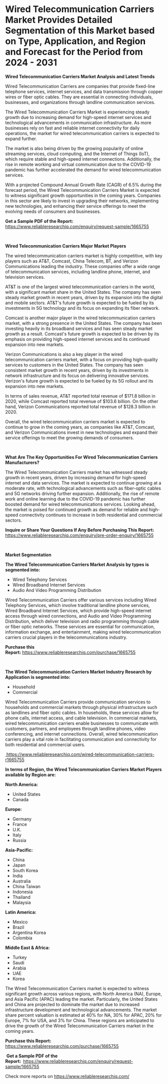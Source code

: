 <p><h1>Wired Telecommunication Carriers Market Provides Detailed Segmentation of this Market based on Type, Application, and Region and Forecast for the Period from 2024 - 2031</h1></p><p><strong>Wired Telecommunication Carriers Market Analysis and Latest Trends</strong></p>
<p><p>Wired Telecommunication Carriers are companies that provide fixed-line telephone services, internet services, and data transmission through copper wires or fiber optic cables. They are essential in connecting individuals, businesses, and organizations through landline communication services.</p><p>The Wired Telecommunication Carriers Market is experiencing steady growth due to increasing demand for high-speed internet services and technological advancements in communication infrastructure. As more businesses rely on fast and reliable internet connectivity for daily operations, the market for wired telecommunication carriers is expected to expand further.</p><p>The market is also being driven by the growing popularity of online streaming services, cloud computing, and the Internet of Things (IoT), which require stable and high-speed internet connections. Additionally, the rise in remote working and virtual communication due to the COVID-19 pandemic has further accelerated the demand for wired telecommunication services.</p><p>With a projected Compound Annual Growth Rate (CAGR) of 6.5% during the forecast period, the Wired Telecommunication Carriers Market is expected to witness significant growth opportunities in the coming years. Companies in this sector are likely to invest in upgrading their networks, implementing new technologies, and enhancing their service offerings to meet the evolving needs of consumers and businesses.</p></p>
<p><strong>Get a Sample PDF of the Report:&nbsp;</strong> <a href="https://www.reliableresearchiq.com/enquiry/request-sample/1665755">https://www.reliableresearchiq.com/enquiry/request-sample/1665755</a></p>
<p>&nbsp;</p>
<p><strong>Wired Telecommunication Carriers Major Market Players</strong></p>
<p><p>The wired telecommunication carriers market is highly competitive, with key players such as AT&T, Comcast, China Telecom, BT, and Verizon Communications leading the industry. These companies offer a wide range of telecommunication services, including landline phone, internet, and television services.</p><p>AT&T is one of the largest wired telecommunication carriers in the world, with a significant market share in the United States. The company has seen steady market growth in recent years, driven by its expansion into the digital and mobile sectors. AT&T's future growth is expected to be fueled by its investments in 5G technology and its focus on expanding its fiber network.</p><p>Comcast is another major player in the wired telecommunication carriers market, with a strong presence in the United States. The company has been investing heavily in its broadband services and has seen steady market growth as a result. Comcast's future growth is expected to be driven by its emphasis on providing high-speed internet services and its continued expansion into new markets.</p><p>Verizon Communications is also a key player in the wired telecommunication carriers market, with a focus on providing high-quality services to customers in the United States. The company has seen consistent market growth in recent years, driven by its investments in network infrastructure and its focus on delivering innovative services. Verizon's future growth is expected to be fueled by its 5G rollout and its expansion into new markets.</p><p>In terms of sales revenue, AT&T reported total revenue of $171.8 billion in 2020, while Comcast reported total revenue of $103.6 billion. On the other hand, Verizon Communications reported total revenue of $128.3 billion in 2020.</p><p>Overall, the wired telecommunication carriers market is expected to continue to grow in the coming years, as companies like AT&T, Comcast, and Verizon Communications invest in new technologies and expand their service offerings to meet the growing demands of consumers.</p></p>
<p>&nbsp;</p>
<p><strong>What Are The Key Opportunities For Wired Telecommunication Carriers Manufacturers?</strong></p>
<p><p>The Wired Telecommunication Carriers market has witnessed steady growth in recent years, driven by increasing demand for high-speed internet and data services. The market is expected to continue growing at a moderate rate, with technological advancements such as fiber-optic cables and 5G networks driving further expansion. Additionally, the rise of remote work and online learning due to the COVID-19 pandemic has further boosted demand for wired telecommunications services. Looking ahead, the market is poised for continued growth as demand for reliable and high-speed connectivity continues to increase in both residential and commercial sectors.</p></p>
<p><strong>Inquire or Share Your Questions If Any Before Purchasing This Report:</strong> <a href="https://www.reliableresearchiq.com/enquiry/pre-order-enquiry/1665755">https://www.reliableresearchiq.com/enquiry/pre-order-enquiry/1665755</a></p>
<p>&nbsp;</p>
<p><strong>Market Segmentation</strong></p>
<p><strong>The Wired Telecommunication Carriers Market Analysis by types is segmented into:</strong></p>
<p><ul><li>Wired Telephony Services</li><li>Wired Broadband Internet Services</li><li>Audio And Video Programming Distribution</li></ul></p>
<p><p>Wired Telecommunication Carriers offer various services including Wired Telephony Services, which involve traditional landline phone services, Wired Broadband Internet Services, which provide high-speed internet access through wired connections, and Audio and Video Programming Distribution, which deliver television and radio programming through cable or fiber optic networks. These services are essential for communication, information exchange, and entertainment, making wired telecommunication carriers crucial players in the telecommunications industry.</p></p>
<p><strong>Purchase this Report:&nbsp;</strong><a href="https://www.reliableresearchiq.com/purchase/1665755">https://www.reliableresearchiq.com/purchase/1665755</a></p>
<p>&nbsp;</p>
<p><strong>The Wired Telecommunication Carriers Market Industry Research by Application is segmented into:</strong></p>
<p><ul><li>Household</li><li>Commercial</li></ul></p>
<p><p>Wired Telecommunication Carriers provide communication services to households and commercial markets through physical infrastructure such as landlines and fiber optic cables. In households, these services allow for phone calls, internet access, and cable television. In commercial markets, wired telecommunication carriers enable businesses to communicate with customers, partners, and employees through landline phones, video conferencing, and internet connections. Overall, wired telecommunication carriers play a vital role in facilitating communication and connectivity for both residential and commercial users.</p></p>
<p><a href="https://www.reliableresearchiq.com/wired-telecommunication-carriers-r1665755">&nbsp;https://www.reliableresearchiq.com/wired-telecommunication-carriers-r1665755</a></p>
<p><strong>In terms of Region, the Wired Telecommunication Carriers Market Players available by Region are:</strong></p>
<p>
    <p> <strong> North America: </strong>
        <ul>
            <li>United States</li>
            <li>Canada</li>
        </ul>
        </p> 
    <p> <strong> Europe: </strong>
        <ul>
            <li>Germany</li>
            <li>France</li>
            <li>U.K.</li>
            <li>Italy</li>
            <li>Russia</li>
        </ul>
        </p> 
    <p> <strong> Asia-Pacific: </strong>
        <ul>
            <li>China</li>
            <li>Japan</li>
            <li>South Korea</li>
            <li>India</li>
            <li>Australia</li>
            <li>China Taiwan</li>
            <li>Indonesia</li>
            <li>Thailand</li>
            <li>Malaysia</li>
        </ul>
        </p> 
    <p> <strong> Latin America: </strong>
        <ul>
            <li>Mexico</li>
            <li>Brazil</li>
            <li>Argentina Korea</li>
            <li>Colombia</li>
        </ul>
        </p> 
    <p> <strong> Middle East & Africa: </strong>
        <ul>
            <li>Turkey</li>
            <li>Saudi</li>
            <li>Arabia</li>
            <li>UAE</li>
            <li>Korea</li>
        </ul>
    </p>
    </p>
<p><p>The Wired Telecommunication Carriers market is expected to witness significant growth across various regions, with North America (NA), Europe, and Asia Pacific (APAC) leading the market. Particularly, the United States and China are projected to dominate the market due to increased infrastructure development and technological advancements. The market share percent valuation is estimated at 40% for NA, 30% for APAC, 20% for Europe, 7% for USA, and 3% for China. These regions are anticipated to drive the growth of the Wired Telecommunication Carriers market in the coming years.</p></p>
<p><strong>Purchase this Report: </strong><a href="https://www.reliableresearchiq.com/purchase/1665755">https://www.reliableresearchiq.com/purchase/1665755</a></p>
<p>&nbsp;<strong>Get a Sample PDF of the Report:&nbsp;&nbsp;</strong><a href="https://www.reliableresearchiq.com/enquiry/request-sample/1665755">https://www.reliableresearchiq.com/enquiry/request-sample/1665755</a></p>
<p><strong></strong></p>
<p>Check more reports on <a href="https://www.reliableresearchiq.com/">https://www.reliableresearchiq.com/</a></p>